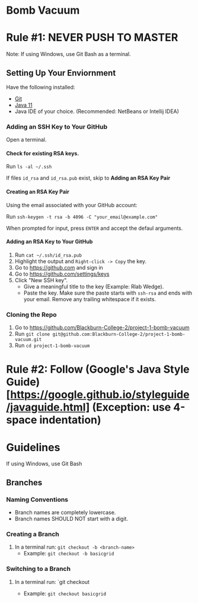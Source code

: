 # Bomb Vacuum

# Rule #1: NEVER PUSH TO MASTER

Note: If using Windows, use Git Bash as a terminal.

## Setting Up Your Enviornment

Have the following installed:
- [Git](https://git-scm.com/downloads)
- [Java 11](https://adoptopenjdk.net/?variant=openjdk11&jvmVariant=hotspot)
- Java IDE of your choice. \(Recommended: NetBeans or Intellij IDEA\)

### Adding an SSH Key to Your GitHub

Open a terminal.

#### Check for existing RSA keys.

Run `ls -al ~/.ssh`

If files `id_rsa` and `id_rsa.pub` exist, skip to **Adding an RSA Key Pair**

#### Creating an RSA Key Pair

Using the email associated with your GitHub account:

Run `ssh-keygen -t rsa -b 4096 -C "your_email@example.com"`

When prompted for input, press `ENTER` and accept the defaul arguments.

#### Adding an RSA Key to Your GitHub

1. Run `cat ~/.ssh/id_rsa.pub`
1. Highlight the output and `Right-click -> Copy` the key.
1. Go to https://github.com and sign in
1. Go to https://github.com/settings/keys
1. Click "New SSH key".
   - Give a meaningful title to the key \(Example: Rlab Wedge\).
   - Paste the key. Make sure the paste starts with `ssh-rsa` and ends with your email. Remove any trailing whitespace if it exists.

### Cloning the Repo

1. Go to https://github.com/Blackburn-College-2/project-1-bomb-vacuum
1. Run `git clone git@github.com:Blackburn-College-2/project-1-bomb-vacuum.git`
1. Run `cd project-1-bomb-vacuum`

# Rule #2: Follow (Google's Java Style Guide)[https://google.github.io/styleguide/javaguide.html] (Exception: use 4-space indentation)

# Guidelines

If using Windows, use Git Bash

## Branches

### Naming Conventions

- Branch names are completely lowercase.
- Branch names SHOULD NOT start with a digit.

### Creating a Branch

1. In a terminal run: `git checkout -b <branch-name>`
   - Example: `git checkout -b basicgrid`

### Switching to a Branch

1. In a terminal run: `git checkout <branch-name>
   - Example: `git checkout basicgrid`

